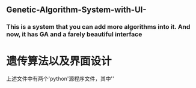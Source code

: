 ## Genetic-Algorithm-System-with-UI-
### This  is a system that you can add more algorithms into it. And now, it has GA and a farely beautiful interface 
# 遗传算法以及界面设计
上述文件中有两个'python'源程序文件，其中''
